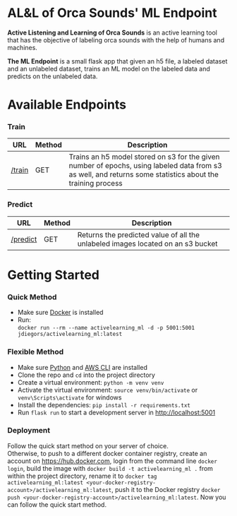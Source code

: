 # AL&L of Orca Sounds' ML Endpoint

**Active Listening and Learning of Orca Sounds** is an active learning tool that has the objective of labeling orca sounds with the help of humans and machines.

**The ML Endpoint** is a small flask app that given an h5 file, a labeled dataset and an unlabeled dataset, trains an ML model on the labeled data and predicts on the unlabeled data.

# Available Endpoints

### Train

| URL                                   | Method | Description                                                                                                                                                |
| ------------------------------------- | ------ | ---------------------------------------------------------------------------------------------------------------------------------------------------------- |
| [/train](http://localhost:5001/train) | GET    | Trains an h5 model stored on s3 for the given number of epochs, using labeled data from s3 as well, and returns some statistics about the training process |

### Predict

| URL                                       | Method | Description                                                                     |
| ----------------------------------------- | ------ | ------------------------------------------------------------------------------- |
| [/predict](http://localhost:5001/predict) | GET    | Returns the predicted value of all the unlabeled images located on an s3 bucket |

# Getting Started

### Quick Method

-   Make sure [Docker](https://www.docker.com/) is installed
-   Run:  
    `docker run --rm --name activelearning_ml -d -p 5001:5001 jdiegors/activelearning_ml:latest`

### Flexible Method

-   Make sure [Python](https://www.python.org/) and [AWS CLI](https://aws.amazon.com/cli/) are installed
-   Clone the repo and `cd` into the project directory
-   Create a virtual environment: `python -m venv venv`
-   Activate the virtual environment: `source venv/bin/activate` or `venv\Scripts\activate` for windows
-   Install the dependencies: `pip install -r requirements.txt`
-   Run `flask run` to start a development server in [http://localhost:5001](http://localhost:5001)

### Deployment

Follow the quick start method on your server of choice.  
Otherwise, to push to a different docker container registry, create an account on https://hub.docker.com, login from the command line `docker login`, build the image with `docker build -t activelearning_ml .` from within the project directory, rename it to `docker tag activelearning_ml:latest <your-docker-registry-account>/activelearning_ml:latest`, push it to the Docker registry `docker push <your-docker-registry-account>/activelearning_ml:latest`. Now you can follow the quick start method.
